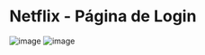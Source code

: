 # Netflix - Página de Login

![image](https://github.com/mickeiasdev/Netflix-Login/assets/130601846/9d32d422-71f0-4002-8e6a-e824291ab0a2)
 ![image](https://github.com/mickeiasdev/NetflixLogin/assets/130601846/95b5dc5d-bdf2-488b-b403-ee9acf8786d8)
